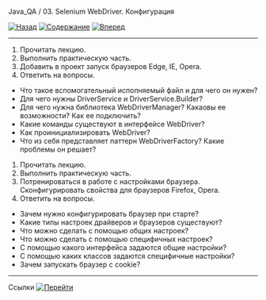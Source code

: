 Java_QA / 03. Selenium WebDriver. Конфигурация

[![Назад](https://img.shields.io/badge/-%D0%9D%D0%B0%D0%B7%D0%B0%D0%B4-brightgreen)](2.%20Практика.md)
[![Содержание](https://img.shields.io/badge/-%D0%A1%D0%BE%D0%B4%D0%B5%D1%80%D0%B6%D0%B0%D0%BD%D0%B8%D0%B5-purple)](README.md)
[![Вперед](https://img.shields.io/badge/-%D0%92%D0%BF%D0%B5%D1%80%D0%B5%D0%B4-brightgreen)](4.%20Ссылки.md)

***

1. Прочитать лекцию.
2. Выполнить практическую часть.
3. Добавить в проект запуск браузеров Edge, IE, Opera.
4. Ответить на вопросы.

* Что такое вспомогательный исполняемый файл и для чего он нужен?
* Для чего нужны DriverService и DriverService.Builder?
* Для чего нужна библиотека WebDriverManager? Какаовы ее возможности? Как ее подключить?
* Какие команды существуют в интерфейсе WebDriver?
* Как проинициализировать WebDriver?
* Что из себя представляет паттерн WebDriverFactory? Какие проблемы он решает?

1. Прочитать лекцию.
2. Выполнить практическую часть.
3. Потренироваться в работе с настройками браузера.
   Сконфигурировать свойства для браузеров Firefox, Opera.
4. Ответить на вопросы.

* Зачем нужно конфигурировать браузер при старте?
* Какие типы настроек драйверов и браузеров существуют?
* Что можно сделать с помощью общих настроек?
* Что можно сделать с помощью специфичных настроек?
* С помощью какого интерфейса задаются общие настройки?
* С помощью каких классов задаются специфичные настройки?
* Зачем запускать браузер с cookie?

***

Ссылки [![Перейти](https://img.shields.io/badge/-%D0%9F%D0%B5%D1%80%D0%B5%D0%B9%D1%82%D0%B8-blue)](4.%20Ссылки.md)